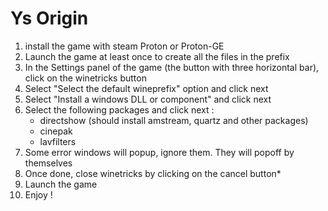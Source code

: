 # Ys Origin

1. install the game with steam Proton or Proton-GE
2. Launch the game at least once to create all the files in the prefix
3. In the Settings panel of the game (the button with three horizontal bar), click on the winetricks button
4. Select "Select the default wineprefix" option and click next
5. Select "Install a windows DLL or component" and click next
6. Select the following packages and click next :
    - directshow (should install amstream, quartz and other packages)
    - cinepak
    - lavfilters
7. Some error windows will popup, ignore them. They will popoff by themselves
8. Once done, close winetricks by clicking on the cancel button*
9. Launch the game
10. Enjoy !
